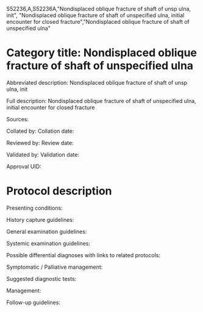 S52236,A,S52236A,"Nondisplaced oblique fracture of shaft of unsp ulna, init", "Nondisplaced oblique fracture of shaft of unspecified ulna, initial encounter for closed fracture","Nondisplaced oblique fracture of shaft of unspecified ulna"
# Category title: Nondisplaced oblique fracture of shaft of unspecified ulna

Abbreviated description: Nondisplaced oblique fracture of shaft of unsp ulna, init

Full description: Nondisplaced oblique fracture of shaft of unspecified ulna, initial encounter for closed fracture

Sources:

Collated by:
Collation date:

Reviewed by:
Review date:

Validated by:
Validation date:

Approval UID:

# Protocol description

Presenting conditions:

History capture guidelines:

General examination guidelines:

Systemic examination guidelines:

Possible differential diagnoses with links to related protocols:

Symptomatic / Palliative management:

Suggested diagnostic tests:

Management:

Follow-up guidelines:

